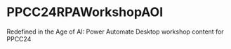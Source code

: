 # PPCC24RPAWorkshopAOI
Redefined in the Age of AI: Power Automate Desktop workshop content for PPCC24
